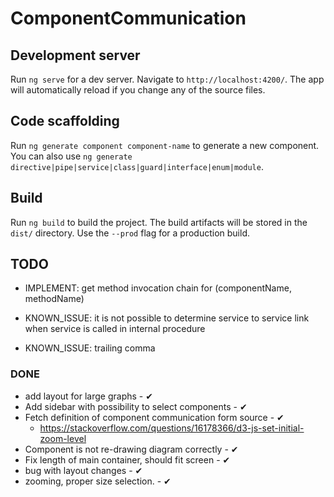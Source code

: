 # ComponentCommunication

## Development server

Run `ng serve` for a dev server. Navigate to `http://localhost:4200/`. The app will automatically reload if you change any of the source files.

## Code scaffolding

Run `ng generate component component-name` to generate a new component. You can also use `ng generate directive|pipe|service|class|guard|interface|enum|module`.

## Build

Run `ng build` to build the project. The build artifacts will be stored in the `dist/` directory. Use the `--prod` flag for a production build.

## TODO

* IMPLEMENT: get method invocation chain for (componentName, methodName)

* KNOWN_ISSUE: it is not possible to determine service to service link when service is called in internal procedure
* KNOWN_ISSUE: trailing comma

### DONE

* add layout for large graphs - ✔
* Add sidebar with possibility to select components - ✔
* Fetch definition of component communication form source - ✔
  * <https://stackoverflow.com/questions/16178366/d3-js-set-initial-zoom-level>
* Component is not re-drawing diagram correctly - ✔
* Fix length of main container, should fit screen - ✔
* bug with layout changes - ✔
* zooming, proper size selection. - ✔

